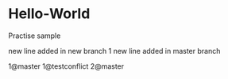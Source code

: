 # Hello-World
Practise sample

new line added in new branch 1
new line added in master branch

1@master
1@testconflict
2@master